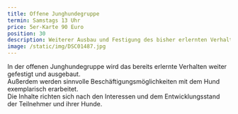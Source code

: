 ```yaml
---
title: Offene Junghundegruppe
termin: Samstags 13 Uhr
price: 5er-Karte 90 Euro
position: 30
description: Weiterer Ausbau und Festigung des bisher erlernten Verhaltens.
image: /static/img/DSC01487.jpg
---
```

In der offenen Junghundegruppe wird das bereits erlernte Verhalten weiter gefestigt und ausgebaut. \
Außerdem werden sinnvolle Beschäftigungsmöglichkeiten mit dem Hund exemplarisch erarbeitet. \
Die Inhalte richten sich nach den Interessen und dem Entwicklungsstand der Teilnehmer und ihrer Hunde.
